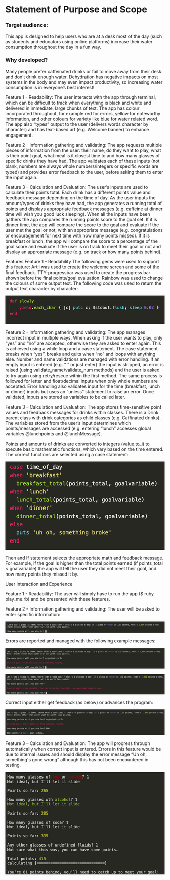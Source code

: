 # Statement of Purpose and Scope

### Target audience:
This app is designed to help users who are at a desk most of the day (such as students and educators using online platforms) increase their water consumption throughout the day in a fun way.

### Why developed? 
Many people prefer caffeinated drinks or fail to move away from their desk and don’t drink enough water. Dehydration has negative impacts on most systems in the body and may even impact productivity, so increasing water consumption is in everyone’s best interest!


Feature 1 - Readability:
The user interacts with the app through terminal, which can be difficult to track when everything is black and white and delivered in immediate, large chunks of text.
The app has colour incorporated throughout, for example red for errors, yellow for noteworthy information, and other colours for variety like blue for water related word.
The app also “types” output to the user (delivers words character by character) and has text-based art (e.g. Welcome banner) to enhance engagement.

Feature 2 - Information gathering and validating:
The app requests multiple pieces of information from the user: their name, do they want to play, what is their point goal, what meal is it closest time to and how many glasses of specific drinks they have had. The app validates each of these inputs (not blank, numbers are always whole numbers/integers or specific words are typed) and provides error feedback to the user, before asking them to enter the input again.

Feature 3 – Calculation and Evaluation:
The user’s inputs are used to calculate their points total. Each drink has a different points value and feedback message depending on the time of day. As the user inputs the amount/types of drinks they have had, the app generates a running total of points and displays appropriate feedback messages (e.g. caffeine at dinner time will wish you good luck sleeping). When all the inputs have been gathers the app compares the running points score to the goal set. If it is dinner time, the app will compare the score to the goal and evaluate if the user met the goal or not, with an appropriate message (e.g. congratulations or encouragement for next time with how many points missed). If it is breakfast or lunch, the app will compare the score to a percentage of the goal score and evaluate if the user is on track to meet their goal or not and display an appropriate message (e.g. on track or how many points behind).


Features
Feature 1 - Readability
The following gems were used to support this feature:
Artii was used to create the welcome screen and some of the final feedback.
TTY-progressbar was used to create the progress bar shown before the final points/goal evaluation.
Rainbow was used to change the colours of some output text.
The following code was used to return the output text character by character:
 
 ![Screen shot 1](./docs/other_images/screenshot-1.png)

Feature 2 - Information gathering and validating:
The app manages incorrect input in multiple ways.
When asking if the user wants to play, only “yes” and “no” are accepted, otherwise they are asked to enter again. This is achieved using a while loop and a case statement. The case statement breaks when “yes”, breaks and quits when “no” and loops with anything else.
Number and name validations are managed with error handling. If an empty input is entered (e.g. “   “ or just enter) the input is stripped, an error is raised (using validate_name/validate_num methods) and the user is asked to try again using retry/rescue within the first method. The same process is followed for letter and float/decimal inputs when only whole numbers are accepted.
Error handling also validates input for the time (breakfast, lunch or dinner) inputs but uses an “unless” statement to raise an error.
Once validated, inputs are stored as variables to be called later.

Feature 3 – Calculation and Evaluation:
The app stores time-sensitive point values and feedback messages for drinks within classes. There is a Drink parent class with drink categories as child classes (e.g. Caffinated drinks). The variables stored from the user’s input determines which points/messages are accessed (e.g. entering “lunch” accesses global variables @lunchpoints and @lunchMessage).

Points and amounts of drinks are converted to integers (value.to_i) to execute basic mathematic functions, which vary based on the time entered. The correct functions are selected using a case statement:  

![Screen shot 2](./docs/other_images/screenshot-2.png)

Then and If statement selects the appropriate math and feedback message. For example, if the goal is higher than the total points earned (if points_total < goalvariable) the app will  tell the user they did not meet their goal, and how many points they missed it by.


User Interaction and Experience

Feature 1 - Readability:
The user will simply have to run the app ($ ruby play_me.rb) and be presented with these features.

Feature 2 - Information gathering and validating:
The user will be asked to enter specific information:  

![Screen shot 3](./docs/other_images/screenshot-3.png)

Errors are reported and managed with the following example messages:
 
![Screen shot 4](./docs/other_images/screenshot-4.png)

![Screen shot 5](./docs/other_images/screenshot-5.png)

Correct input either get feedback (as below) or advances the program:
 
 ![Screen shot 6](./docs/other_images/screenshot-6.png)
 
Feature 3 – Calculation and Evaluation:
The app will progress through automatically when correct input is entered. Errors in this feature would be due to internal issues and should display the error message “Uh oh, something's gone wrong” although this has not been encountered in testing.
 
![Screen shot 7](./docs/other_images/screenshot-7.png)

